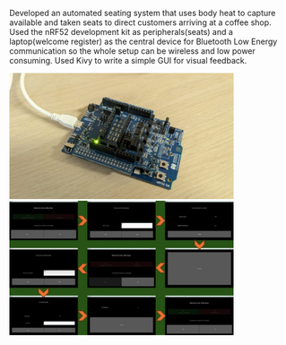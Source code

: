 Developed an automated seating system that uses body heat to capture available and taken seats to direct customers arriving at a coffee shop. 
Used the nRF52 development kit as peripherals(seats) and a laptop(welcome register) as the central device for Bluetooth Low Energy communication 
so the whole setup can be wireless and low power consuming. 
Used Kivy to write a simple GUI for visual feedback.

<img src="https://github.com/IsuruPabasara/CoffeeShop/blob/main/MC.jpeg" width="400" >
<img src="https://github.com/IsuruPabasara/CoffeeShop/blob/main/Slide1.JPG" width="400" >
